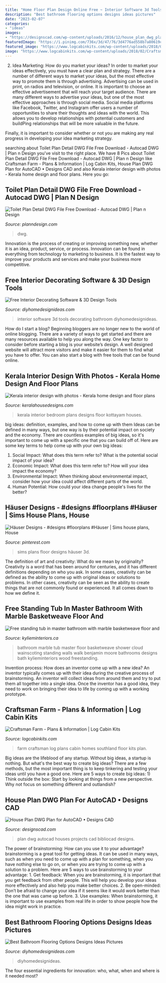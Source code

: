 ```yaml
---
title: "Home Floor Plan Design Online Free ~ Interior Software 3d Tools Decorating Bathroom Diyhomedesignideas"
description: "Best bathroom flooring options designs ideas pictures"
date: "2023-02-07"
categories:
- "ideas"
images:
- "https://designscad.com/wp-content/uploads/2016/12/house_plan_dwg_plan_for_autocad_59973.gif"
featuredImage: "https://i.pinimg.com/736x/3d/47/76/3d4776ad558b7a80619cfcfe799a995e.jpg"
featured_image: "https://www.logcabinkits.com/wp-content/uploads/2018/02/Craftsman_Farm_Front_0.jpg"
image: "https://www.logcabinkits.com/wp-content/uploads/2018/02/Craftsman_Farm_Front_0.jpg"
---
```



2. Idea Marketing: How do you market your ideas?
In order to market your ideas effectively, you must have a clear plan and strategy. There are a number of different ways to market your ideas, but the most effective way to promote them is through advertising. Advertising can be used in print, on radios and television, or online. It is important to choose an effective advertisement that will reach your target audience.
There are many different ways to advertise your ideas, but one of the most effective approaches is through social media. Social media platforms like Facebook, Twitter, and Instagram offer users a number of opportunities to share their thoughts and ideas with the world. This allows you to develop relationships with potential customers and buildPing relationships that will be more valuable in the future.

Finally, it is important to consider whether or not you are making any real progress in developing your idea marketing strategy.

	

		
searching about Toilet Plan Detail DWG File Free Download - Autocad DWG | Plan n Design you've visit to the right place. We have 8 Pics about Toilet Plan Detail DWG File Free Download - Autocad DWG | Plan n Design like Craftsman Farm - Plans &amp; Information | Log Cabin Kits, House Plan DWG Plan for AutoCAD • Designs CAD and also Kerala interior design with photos - Kerala home design and floor plans. Here you go:
		
    
## Toilet Plan Detail DWG File Free Download - Autocad DWG | Plan N Design

<img loading=lazy src="https://www.planndesign.com/sites/default/files/styles/1200x620/public/2019/09/toilet-plan-detail-dwg-file-free-download.jpg?itok=1SUL6ECr" onerror="this.onerror=null;this.src='https://tse1.mm.bing.net/th?id=OIP.3lTTWBT7a9SEdGKDhnk6ZgHaD0&amp;pid=15.1';" alt="Toilet Plan Detail DWG File Free Download - Autocad DWG | Plan n Design">

_Source: planndesign.com_

>dwg. 

	

Innovation is the process of creating or improving something new, whether it is an idea, product, service, or process. Innovation can be found in everything from technology to marketing to business. It is the fastest way to improve your products and services and make your business more competitive.

    
## Free Interior Decorating Software &amp; 3D Design Tools

<img loading=lazy src="http://diyhomedesignideas.com/images/photos/5506-917.jpeg" onerror="this.onerror=null;this.src='https://tse2.mm.bing.net/th?id=OIP.jvyoSeSWTsRXQgSmTMVS-AHaE8&amp;pid=15.1';" alt="Free Interior Decorating Software &amp; 3D Design Tools">

_Source: diyhomedesignideas.com_

>interior software 3d tools decorating bathroom diyhomedesignideas. 

	

How do I start a blog?
Beginning bloggers are no longer new to the world of online blogging. There are a variety of ways to get started and there are many resources available to help you along the way. One key factor to consider before starting a blog is your website’s design. A well designed website will attract more visitors and make it easier for them to find what you have to offer. You can also start a blog with free tools that can be found online.

    
## Kerala Interior Design With Photos - Kerala Home Design And Floor Plans

<img loading=lazy src="https://lh4.googleusercontent.com/-SN-ti8PTvU0/Ui7K8_ZShoI/AAAAAAAAfeQ/3Y5pciaTZ2I/s1600/kids-bedroom.jpg" onerror="this.onerror=null;this.src='https://tse3.mm.bing.net/th?id=OIP.1Y33KtMonJZSI0xLOIkYNgHaKX&amp;pid=15.1';" alt="Kerala interior design with photos - Kerala home design and floor plans">

_Source: keralahousedesigns.com_

>kerala interior bedroom plans designs floor kottayam houses. 

	

big ideas: definition, examples, and how to come up with them
Ideas can be defined in many ways, but one way is by their potential impact on society and the economy. There are countless examples of big ideas, so it's important to come up with a specific one that you can build off of. Here are some key terms to help come up with your own big ideas:
1. Social Impact: What does this term refer to? What is the potential social impact of your idea?  
2. Economic Impact: What does this term refer to? How will your idea impact the economy?  
3. Environmental Impact: When thinking about environmental impact, consider how your idea could affect different parts of the world. 
4. Human Potential: How could your idea change people's lives for the better?

    
## Häuser Designs - #designs #floorplans #Häuser | Sims House Plans, House

<img loading=lazy src="https://i.pinimg.com/736x/3d/47/76/3d4776ad558b7a80619cfcfe799a995e.jpg" onerror="this.onerror=null;this.src='https://tse4.mm.bing.net/th?id=OIP.x2DMS1XV3obs73A7Jf0AkwHaHT&amp;pid=15.1';" alt="Häuser Designs - #designs #floorplans #Häuser | Sims house plans, House">

_Source: pinterest.com_

>sims plans floor designs häuser 3d. 

	

The definition of art and creativity: What do we mean by originality?
Creativity is a word that has been around for centuries, and it has different definitions depending on who you ask. In some cases, creativity can be defined as the ability to come up with original ideas or solutions to problems. In other cases, creativity can be seen as the ability to create things that are not commonly found or experienced. It all comes down to how we define it.

    
## Free Standing Tub In Master Bathroom With Marble Basketweave Floor And

<img loading=lazy src="https://www.kylieminteriors.ca/wp-content/uploads/2013/01/Free-standing-tub-in-master-bathroom-with-marble-basketweave-floor-and-walk-in-shower.-Cloud-White-walls-and-wainscoting-683x1024.jpg" onerror="this.onerror=null;this.src='https://tse2.mm.bing.net/th?id=OIP.lArhqpYuL0YR9yb_VaC96AHaLG&amp;pid=15.1';" alt="Free standing tub in master bathroom with marble basketweave floor and">

_Source: kylieminteriors.ca_

>bathroom marble tub master floor basketweave shower cloud wainscoting standing walls walk benjamin moore bathrooms designs bath kylieminteriors wood freestanding. 

	

Invention process: How does an inventor come up with a new idea?
An inventor typically comes up with their idea during the creative process of brainstorming. An inventor will collect ideas from around them and try to put them all together into a single idea. Once the inventor has a good idea, they need to work on bringing their idea to life by coming up with a working prototype.

    
## Craftsman Farm - Plans &amp; Information | Log Cabin Kits

<img loading=lazy src="https://www.logcabinkits.com/wp-content/uploads/2018/02/Craftsman_Farm_Front_0.jpg" onerror="this.onerror=null;this.src='https://tse4.mm.bing.net/th?id=OIP.t2ah8cUChQoNZFQpIOUnpwHaEO&amp;pid=15.1';" alt="Craftsman Farm - Plans &amp; Information | Log Cabin Kits">

_Source: logcabinkits.com_

>farm craftsman log plans cabin homes southland floor kits plan. 

	

Big ideas are the lifeblood of any startup. Without big ideas, a startup is nothing. But what's the best way to create big ideas? There are a few methods, but the most important thing is to keep tinkering and testing your ideas until you have a good one. Here are 5 ways to create big ideas: 1) Think outside the box: Start by looking at things from a new perspective. Why not focus on something different and outlandish?

    
## House Plan DWG Plan For AutoCAD • Designs CAD

<img loading=lazy src="https://designscad.com/wp-content/uploads/2016/12/house_plan_dwg_plan_for_autocad_59973.gif" onerror="this.onerror=null;this.src='https://tse3.mm.bing.net/th?id=OIP.uSgOIDRXHCQ5cC-VuLwABQHaFQ&amp;pid=15.1';" alt="House Plan DWG Plan for AutoCAD • Designs CAD">

_Source: designscad.com_

>plan dwg autocad houses projects cad bibliocad designs. 

	

The power of brainstorming: How can you use it to your advantage?
brainstorming is a great tool for getting ideas. It can be used in many ways, such as when you need to come up with a plan for something, when you have nothing else to go on, or when you are trying to come up with a solution to a problem. Here are 5 ways to use brainstorming to your advantage: 1. Get feedback: When you are brainstorming, it is important that you get feedback from other people. This will help you develop your ideas more effectively and also help you make better choices. 2. Be open-minded: Don’t be afraid to change your idea if it seems like it would work better than the one that was came up before. 3. Use examples: When brainstorming, it is important to use examples from real life in order to show people how the idea might work in practice. 
    
## Best Bathroom Flooring Options Designs Ideas Pictures

<img loading=lazy src="https://diyhomedesignideas.com/photos/template/r7c7bb5vaso4a9l0q18b.jpeg" onerror="this.onerror=null;this.src='https://tse2.mm.bing.net/th?id=OIP.kYbFbLdjXlSDXHM08IZBsAHaE7&amp;pid=15.1';" alt="Best Bathroom Flooring Options Designs Ideas Pictures">

_Source: diyhomedesignideas.com_

>diyhomedesignideas. 

	

The four essential ingredients for innovation: who, what, when and where is it needed most?
 

